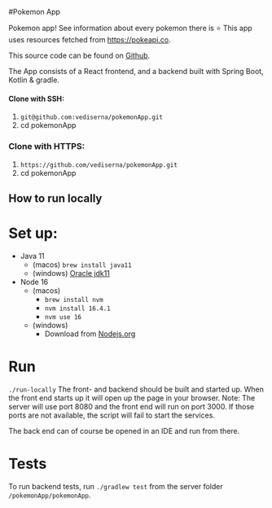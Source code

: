 #Pokemon App

Pokemon app! See information about every pokemon there is ⭐️
This app uses resources fetched from https://pokeapi.co.

This source code can be found on [Github](https://github.com/vediserna/pokemonApp).

The App consists of a React frontend, and a backend built with Spring Boot, Kotlin & gradle.

#### Clone with SSH:

1. `git@github.com:vediserna/pokemonApp.git`
2. cd pokemonApp

### Clone with HTTPS:

1. `https://github.com/vediserna/pokemonApp.git`
2. cd pokemonApp

## How to run locally

# Set up:

- Java 11
  - (macos) `brew install java11`
  - (windows) [Oracle jdk11](https://www.oracle.com/java/technologies/javase/jdk11-archive-downloads.html)
- Node 16
  - (macos)
    - `brew install nvm`
    - `nvm install 16.4.1`
    - `nvm use 16`
  - (windows)
    - Download from [Nodejs.org](https://nodejs.org/en/download/)

# Run

`./run-locally`
The front- and backend should be built and started up. When the front end starts up it will open up the page in your browser.
Note: The server will use port 8080 and the front end will run on port 3000. If those ports are not available, the script will fail to start the services.

The back end can of course be opened in an IDE and run from there.

# Tests

To run backend tests, run `./gradlew test` from the server folder `/pokemonApp/pokemonApp`.
